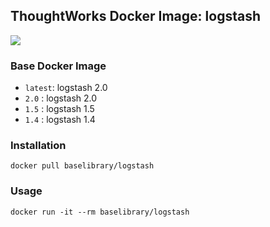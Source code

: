 ## ThoughtWorks Docker Image: logstash

[![](http://dockeri.co/image/baselibrary/logstash)](https://registry.hub.docker.com/u/baselibrary/logstash/)

### Base Docker Image

* `latest`: logstash 2.0
* `2.0`   : logstash 2.0
* `1.5`   : logstash 1.5
* `1.4`   : logstash 1.4

### Installation

    docker pull baselibrary/logstash

### Usage

    docker run -it --rm baselibrary/logstash
